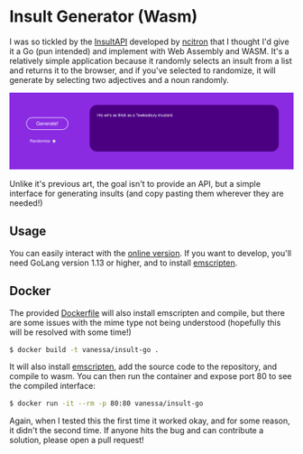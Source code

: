 # Insult Generator (Wasm)

I was so tickled by the [InsultAPI](https://github.com/ncitron/insultAPI) developed
by [ncitron](https://github.com/ncitron) that I thought I'd give it a Go (pun intended)
and implement with Web Assembly and WASM. It's a relatively simple application
because it randomly selects an insult from a list and returns it to the browser,
and if you've selected to randomize, it will generate by selecting two adjectives and
a noun randomly.

![img/insult.png](img/insult.png)

Unlike it's previous art, the goal isn't to provide an API, but a simple interface
for generating insults (and copy pasting them wherever they are needed!)

## Usage

You can easily interact with the [online version](https://vsoch.github.io/insult-go).
If you want to develop, you'll need GoLang version 1.13 or higher, and to install
[emscripten](https://emscripten.org/docs/getting_started/FAQ.html).

## Docker

The provided [Dockerfile](Dockerfile) will also install emscripten and compile,
but there are some issues with the mime type not being understood (hopefully
this will be resolved with some time!)

```bash
$ docker build -t vanessa/insult-go .
```

It will also install [emscripten](https://emscripten.org/docs/getting_started/FAQ.html),
add the source code to the repository, and compile to wasm. You can then
run the container and expose port 80 to see the compiled interface:

```bash
$ docker run -it --rm -p 80:80 vanessa/insult-go
``` 

Again, when I tested this the first time it worked okay, and for some reason,
it didn't the second time. If anyone hits the bug and can contribute a solution,
please open a pull request! 
